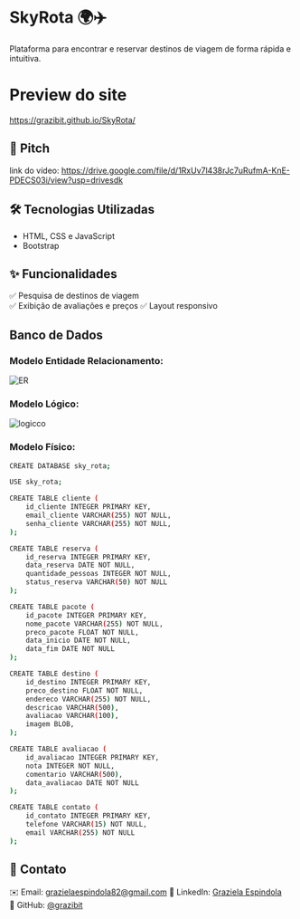 # SkyRota 🌍✈️  
Plataforma para encontrar e reservar destinos de viagem de forma rápida e intuitiva.

# Preview do site
https://grazibit.github.io/SkyRota/

## 🚀 Pitch
link do vídeo:  https://drive.google.com/file/d/1RxUv7l438rJc7uRufmA-KnE-PDECS03i/view?usp=drivesdk

## 🛠️ Tecnologias Utilizadas  
- HTML, CSS e JavaScript  
- Bootstrap

## ✨ Funcionalidades  
✅ Pesquisa de destinos de viagem  
✅ Exibição de avaliações e preços 
✅ Layout responsivo  

## Banco de Dados
### Modelo Entidade Relacionamento:
![ER](https://github.com/user-attachments/assets/88be947e-8508-4d1f-92c4-5a8c36de64b4)

### Modelo Lógico:
![logicco](https://github.com/user-attachments/assets/426e07df-fc8a-4635-bb37-93e5f4bb3192)

### Modelo Físico:
```sh
CREATE DATABASE sky_rota;

USE sky_rota;

CREATE TABLE cliente (
    id_cliente INTEGER PRIMARY KEY, 
    email_cliente VARCHAR(255) NOT NULL, 
    senha_cliente VARCHAR(255) NOT NULL,
);

CREATE TABLE reserva (
    id_reserva INTEGER PRIMARY KEY,
    data_reserva DATE NOT NULL, 
    quantidade_pessoas INTEGER NOT NULL, 
    status_reserva VARCHAR(50) NOT NULL 
);

CREATE TABLE pacote (
    id_pacote INTEGER PRIMARY KEY, 
    nome_pacote VARCHAR(255) NOT NULL, 
    preco_pacote FLOAT NOT NULL,  
    data_inicio DATE NOT NULL, 
    data_fim DATE NOT NULL  
);

CREATE TABLE destino (
    id_destino INTEGER PRIMARY KEY, 
    preco_destino FLOAT NOT NULL,  
    endereco VARCHAR(255) NOT NULL,  
    descricao VARCHAR(500), 
    avaliacao VARCHAR(100),  
    imagem BLOB,  
);

CREATE TABLE avaliacao (
    id_avaliacao INTEGER PRIMARY KEY,
    nota INTEGER NOT NULL, 
    comentario VARCHAR(500),
    data_avaliacao DATE NOT NULL  
);

CREATE TABLE contato (
    id_contato INTEGER PRIMARY KEY, 
    telefone VARCHAR(15) NOT NULL, 
    email VARCHAR(255) NOT NULL  
);
   ```  
## 📧 Contato  
✉️ Email: grazielaespindola82@gmail.com 
🔗 LinkedIn: [Graziela Espindola](linkedin.com/in/graziela-espindola-2569a1232)  
📁 GitHub: [@grazibit](https://github.com/grazibit)  
